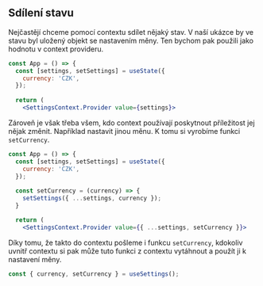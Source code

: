 ## Sdílení stavu

Nejčastějí chceme pomocí contextu sdílet nějaký stav. V naší ukázce by ve stavu byl uložený objekt se nastavením měny. Ten bychom pak použili jako hodnotu v context provideru.

```jsx
const App = () => {
  const [settings, setSettings] = useState({
    currency: 'CZK',
  });
  
  return (
    <SettingsContext.Provider value={settings}>
```

Zároveň je však třeba všem, kdo context používají poskytnout příležitost jej nějak změnit. Například nastavit jinou měnu. K tomu si vyrobíme funkci `setCurrency`.

```jsx
const App = () => {
  const [settings, setSettings] = useState({
    currency: 'CZK',
  });
  
  const setCurrency = (currency) => {
    setSettings({ ...settings, currency });
  }

  return (
    <SettingsContext.Provider value={{ ...settings, setCurrency }}>
```

Díky tomu, že takto do contextu pošleme i funkcu `setCurrency`, kdokoliv uvnitř contextu si pak může tuto funkci z contextu vytáhnout a použít ji k nastavení měny.

```js
const { currency, setCurrency } = useSettings();
```
